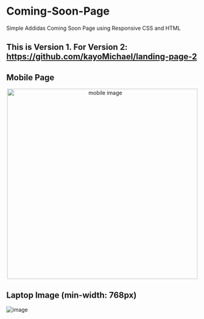 # Coming-Soon-Page

Simple Addidas Coming Soon Page using Responsive CSS and HTML

## This is Version 1. For Version 2: https://github.com/kayoMichael/landing-page-2

## Mobile Page
<p align="center">
  <img width="500" alt="mobile image" src="https://github.com/kayoMichael/Coming-Soon-Page/assets/101680503/58b3147c-a764-4620-9010-8b27baf75716">
</p>



## Laptop Image (min-width: 768px)
![image](https://github.com/kayoMichael/Coming-Soon-Page/assets/101680503/2ba2fa7b-90be-41b3-9524-0a773c4ab765)

